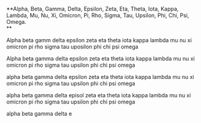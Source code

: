 **Alpha, Beta, Gamma, Delta, Epsilon, Zeta, Eta, Theta, Iota, Kappa, Lambda, Mu, Nu, Xi, Omicron, Pi, Rho, Sigma, Tau, Upsilon, Phi, Chi, Psi, Omega.  
**


Alpha beta gamm delta epsilon zeta eta theta iota kappa lambda mu nu xi omicron pi rho sigma tau uposilon phi chi psi omega


Alpha beta gamma delta epsilon zeta eta theta iota kappa lambda mu nu xi omicron pi rho sigma tau upsilon phi chi psi omega

alpha beta gamma delta epsilon zeta eta theta iota kappa lambda mu nu xi omicron pi rho sigma tau upsilon phi chi psi omega

alpha beta gamma delta episol zeta eta theta iota kappa lambda mu nu xi omicron pi rho sigma tau upsilon phi chi psi omega


alpha beta gamma delta e